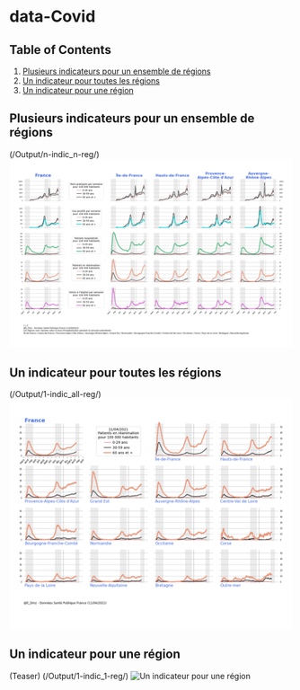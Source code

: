 # data-Covid
## Table of Contents
1. [Plusieurs indicateurs pour un ensemble de régions](#Plusieurs-indicateurs-pour-un-ensemble-de-régions)
2. [Un indicateur pour toutes les régions](#Un-indicateur-pour-toutes-les-régions)
3. [Un indicateur pour une région](#[Un-indicateur-pour-une-région])


## Plusieurs indicateurs pour un ensemble de régions
(/Output/n-indic_n-reg/)
![Plusieurs indicateurs pour un ensemble de régions](/Output/n-indic_n-reg/regions_1.png)
## Un indicateur pour toutes les régions
(/Output/1-indic_all-reg/)
![Un indicateur pour toutes les régions](/Output/1-indic_all-reg/fig-rea.png)
## Un indicateur pour une région
(Teaser)
(/Output/1-indic_1-reg/)
![Un indicateur pour une région](/Output/1-indic_1-reg/Île-de-France/fig-incidence.png)
